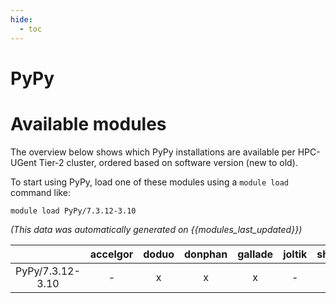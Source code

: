 ```yaml
---
hide:
  - toc
---
```


PyPy
====

# Available modules


The overview below shows which PyPy installations are available per HPC-UGent Tier-2 cluster, ordered based on software version (new to old).

To start using PyPy, load one of these modules using a `module load` command like:

```shell
module load PyPy/7.3.12-3.10
```

*(This data was automatically generated on {{modules_last_updated}})*  

| |accelgor|doduo|donphan|gallade|joltik|shinx|
| :---: | :---: | :---: | :---: | :---: | :---: | :---: |
|PyPy/7.3.12-3.10|-|x|x|x|-|-|
